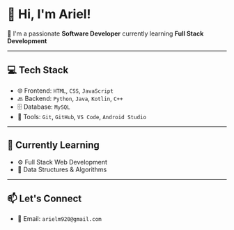 # 👋 Hi, I'm Ariel!

🎯 I'm a passionate **Software Developer** currently learning **Full Stack Development**  

---

## 💻 Tech Stack
- 🌐 Frontend: `HTML`, `CSS`, `JavaScript`
- 🔙 Backend: `Python`, `Java`, `Kotlin`, `C++`
- 🗄️ Database: `MySQL`
- 🧰 Tools: `Git`, `GitHub`, `VS Code`, `Android Studio`

---

## 🌱 Currently Learning
- ⚙️ Full Stack Web Development  
- 🧠 Data Structures & Algorithms  

---

## 📫 Let's Connect
- 📧 Email: `arielm920@gmail.com`  
